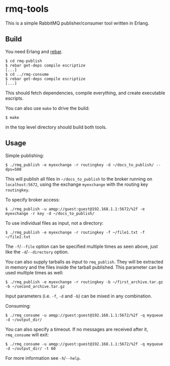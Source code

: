 rmq-tools
=========

This is a simple RabbitMQ publisher/consumer tool written in Erlang.

Build
-----
You need Erlang and [rebar](https://github.com/basho/rebar).

    $ cd rmq-publish
    $ rebar get-deps compile escriptize
    [...]
    $ cd ../rmq-consume
    $ rebar get-deps compile escriptize
    [...]

This should fetch dependencies, compile everything, and create executable escripts.

You can also use `make` to drive the build:

    $ make

in the top level directory should build both tools.

Usage
-----
Simple publishing:

    $ ./rmq_publish -e myexchange -r routingkey -d ~/docs_to_publish/ --dps=500

This will publish all files in `~/docs_to_publish` to the broker running on `localhost:5672`, using the exchange `myexchange` with the routing key `routingkey`.

To specify broker access:

    $ ./rmq_publish -u amqp://guest:guest@192.168.1.1:5672/%2f -e myexchange -r key -d ~/docs_to_publish/

To use individual files as input, not a directory:

    $ ./rmq_publish -e myexchange -r routingkey -f ~/file1.txt -f ~/file2.txt

The `-f`/`--file` option can be specified multiple times as seen above, just like the `-d`/`--directory` option.

You can also supply tarballs as input to `rmq_publish`. They will be extracted in memory and the files inside the tarball published. This parameter can be used multiple times as well:

    $ ./rmq_publish -e myexchange -r routingkey -b ~/first_archive.tar.gz -b ~/second_archive.tar.gz

Input parameters (i.e. `-f`, `-d` and `-b`) can be mixed in any combination.

Consuming:

    $ ./rmq_consume -u amqp://guest:guest@192.168.1.1:5672/%2f -q myqueue -d ~/output_dir/

You can also specify a timeout. If no messages are received after it, `rmq_consume` will exit:

    $ ./rmq_consume -u amqp://guest:guest@192.168.1.1:5672/%2f -q myqueue -d ~/output_dir/ -t 60

For more information see `-h`/`--help`.
